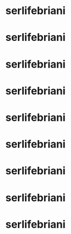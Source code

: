 # serlifebriani
# serlifebriani
# serlifebriani
# serlifebriani
# serlifebriani
# serlifebriani
# serlifebriani
# serlifebriani
# serlifebriani
